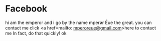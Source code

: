 # Facebook
hi am the emperor and i go by the name mperør Ēue the great.
you can contact me click <a href=mailto: mperoreue@gmail.com>here</a> to contact me
In fact, do that quickly!
ok
